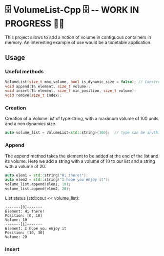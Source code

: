 # 🗄 VolumeList-Cpp 🗄 -- WORK IN PROGRESS 👨‍💻


This project allows to add a notion of volume in contiguous containers in memory. 
An interesting example of use would be a timetable application.

## Usage

### Useful methods
```cc
VolumeList(size_t max_volume, bool is_dynamic_size = false); // Constructor
void append(T& element, size_t volume);
void insert(T& element, size_t min_position, size_t volume);
void remove(size_t index);
```

### Creation

Creation of a VolumeList of type string, with a maximum volume of 100 units and a non dynamics size.

```cc
auto volume_list = VolumeList<std::string>{100};  // type can be anything.
```

### Append
The append method takes the element to be added at the end of the list and its volume.
Here we add a string with a volume of 10 to our list and a string with a volume of 20.
```cc
auto elem1 = std::string("Hi there!");
auto elem2 = std::string("I hope you enjoy it");
volume_list.append(elem1, 10);
volume_list.append(elem2, 20);
```

List status (std::cout << volume_list):

```
-------[0]-------
Element: Hi there!
Position: [0, 10]
Volume: 10
-------[1]-------
Element: I hope you enjoy it
Position: [10, 30]
Volume: 20
```

### Insert
